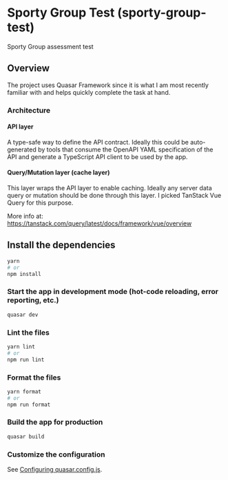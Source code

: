 # Sporty Group Test (sporty-group-test)

Sporty Group assessment test

## Overview

The project uses Quasar Framework since it is what I am most recently familiar with and helps quickly complete the task at hand.

### Architecture

#### API layer

A type-safe way to define the API contract. Ideally this could be auto-generated by tools that consume the OpenAPI YAML specification of the API and generate a TypeScript API client to be used by the app.

#### Query/Mutation layer (cache layer)

This layer wraps the API layer to enable caching. Ideally any server data query or mutation should be done through this layer. I picked TanStack Vue Query for this purpose.

More info at: https://tanstack.com/query/latest/docs/framework/vue/overview

## Install the dependencies

```bash
yarn
# or
npm install
```

### Start the app in development mode (hot-code reloading, error reporting, etc.)

```bash
quasar dev
```

### Lint the files

```bash
yarn lint
# or
npm run lint
```

### Format the files

```bash
yarn format
# or
npm run format
```

### Build the app for production

```bash
quasar build
```

### Customize the configuration

See [Configuring quasar.config.js](https://v2.quasar.dev/quasar-cli-vite/quasar-config-js).
